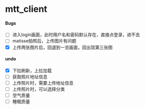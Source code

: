 # mtt_client

#### Bugs
- [ ] 进入login画面，此时用户名和密码默认存在，直接点登录，进不去
- [ ] matisse拍照后，上传图片有问题
- [x] 上传两张图片后，回退到一览画面，回出现第三张图

#### undo
- [x] 下拉刷新，上拉加载
- [ ] 获取照片地址信息
- [ ] 上传照片时，需要上传地址信息
- [ ] 上传照片时，可以选择分类
- [ ] 空气质量
- [ ] 睡眠质量
